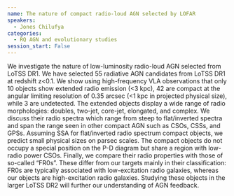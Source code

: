 ```yaml
---
name: The nature of compact radio-loud AGN selected by LOFAR
speakers:
  - Jones Chilufya
categories:
  - RQ AGN and evolutionary studies
session_start: False
---
```


We investigate the nature of low-luminosity radio-loud AGN selected from LoTSS DR1. We have selected 55 radiative AGN candidates from LoTSS DR1 at redshift z<0.1. We show using high-frequency VLA observations that only 10 objects show extended radio emission (<3 kpc), 42 are compact at the angular limiting resolution of 0.35 arcsec (<1 kpc in projected physical size), while 3 are undetected. The extended objects display a wide range of radio morphologies: doubles, two-jet, core-jet, elongated, and complex. We discuss their radio spectra which range from steep to flat/inverted spectra and span the range seen in other compact AGN such as CSOs, CSSs, and GPSs. Assuming SSA for flat/inverted radio spectrum compact objects, we predict small physical sizes on parsec scales. The compact objects do not occupy a special position on the P-D diagram but share a region with low-radio power CSOs. Finally, we compare their radio properties with those of so-called “FR0s”. These differ from our targets mainly in their classification: FR0s are typically associated with low-excitation radio galaxies, whereas our objects are high-excitation radio galaxies. Studying these objects in the larger LoTSS DR2 will further our understanding of AGN feedback.